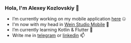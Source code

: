 ### Hola, I'm Alexey Kozlovskiy 👋

- I’m currently working on my mobile application [here]() 🤐
- I'm now with my head in [Wein Studio Mobile]() 🤯
- I’m currently learning Kotlin & Flutter 🌱
- Write me in [telegram](https://t.me/adkozlovskiy) or [linkedin](https://www.linkedin.com/in/alexey-kozlovskiy-15a751206/) 📫
